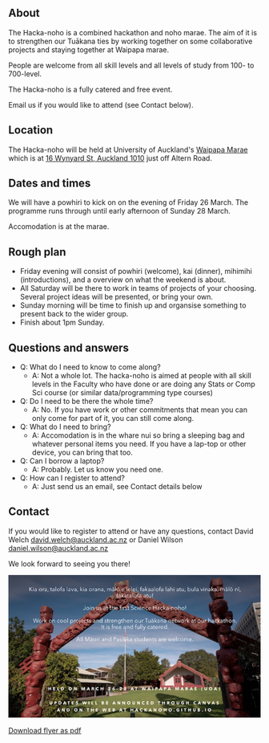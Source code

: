 ## About

The Hacka-noho is a combined hackathon and noho marae. The aim of it is to strengthen our Tuākana ties by working together on some collaborative projects and staying together at Waipapa marae.

People are welcome from all skill levels and all levels of study from 100- to 700-level.

The Hacka-noho is a fully catered and free event.

Email us if you would like to attend (see Contact below).

## Location

The Hacka-noho will be held at University of Auckland's [Waipapa Marae](https://www.auckland.ac.nz/en/on-campus/life-on-campus/maori-life-on-campus/waipapa-marae.html) which is at [16 Wynyard St, Auckland 1010](https://goo.gl/maps/ZGcf5QAWceEpJj9N9) just off Altern Road. 

## Dates and times

We will have a powhiri to kick on on the evening of Friday 26 March. The programme runs through until early afternoon of Sunday 28 March.

Accomodation is at the marae.

## Rough plan

* Friday evening will consist of powhiri (welcome), kai (dinner), mihimihi (introductions), and a overview on what the weekend is about.
* All Saturday will be there to work in teams of projects of your choosing. Several project ideas will be presented, or bring your own.
* Sunday morning will be time to finish up and organsise something to present back to the wider group.
* Finish about 1pm Sunday.

## Questions and answers

* Q: What do I need to know to come along?
  * A: Not a whole lot. The hacka-noho is aimed at people with all skill levels in the Faculty who have done or are doing any Stats or Comp Sci course (or similar data/programming type courses)   
* Q: Do I need to be there the whole time?
  * A: No. If you have work or other commitments that mean you can only come for part of it, you can still come along.
* Q: What do I need to bring?
  * A: Accomodation is in the whare nui so bring a sleeping bag and whatever personal items you need. If you have a lap-top or other device, you can bring that too. 
* Q: Can I borrow a laptop?
  * A: Probably. Let us know you need one.  
* Q: How can I register to attend?
  * A: Just send us an email, see Contact details below



## Contact

If you would like to register to attend or have any questions, contact David Welch [david.welch@auckland.ac.nz](mailto:david.welch@auckland.ac.nz) or Daniel Wilson [daniel.wilson@auckland.ac.nz](mailto:daniel.wilson@auckland.ac.nz)

We look forward to seeing you there!


![Invite](./hackanohoflyer.png)

[Download flyer as pdf](./hackanohoflyer.pdf "Flyer pdf")